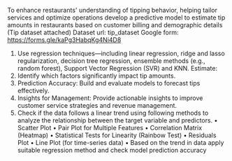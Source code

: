 To enhance restaurants' understanding of tipping behavior, helping tailor services
and optimize operations develop a predictive model to estimate tip amounts in
restaurants based on customer billing and demographic details (Tip dataset attached)
Dataset url: tip_dataset
Google form: https://forms.gle/kaPg3HabqKg4Ni4D8
1. Use regression techniques—including linear regression, ridge and lasso
regularization, decision tree regression, ensemble methods (e.g., random forest),
Support Vector Regression (SVR) and KNN. Estimate:
1. Identify which factors significantly impact tip amounts.
2. Prediction Accuracy: Build and evaluate models to forecast tips effectively.
3. Insights for Management: Provide actionable insights to improve customer
service strategies and revenue management.
2. Check if the data follows a linear trend using following methods to analyze the
relationship between the target variable and predictors.
• Scatter Plot
• Pair Plot for Multiple Features
• Correlation Matrix (Heatmap)
• Statistical Tests for Linearity (Rainbow Test)
• Residuals Plot
• Line Plot (for time-series data)
• Based on the trend in data apply suitable regression method and check
model prediction accuracy
